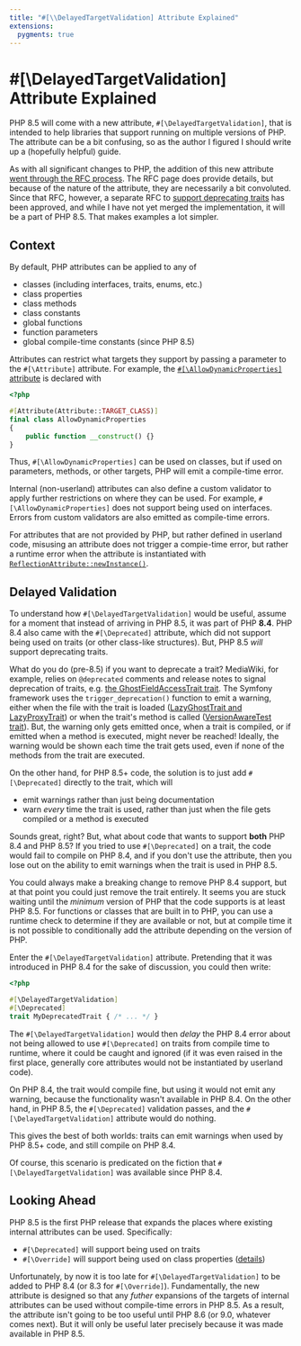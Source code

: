 ```yaml
---
title: "#[\\DelayedTargetValidation] Attribute Explained"
extensions:
  pygments: true
---
```


# #[\DelayedTargetValidation] Attribute Explained

PHP 8.5 will come with a new attribute, `#[\DelayedTargetValidation]`, that
is intended to help libraries that support running on multiple versions of PHP.
The attribute can be a bit confusing, so as the author I figured I should write
up a (hopefully helpful) guide.

As with all significant changes to PHP, the addition of this new attribute
[went through the RFC process][rfc]. The RFC page does provide details, but
because of the nature of the attribute, they are necessarily a bit convoluted.
Since that RFC, however, a separate RFC to
[support deprecating traits][traits-rfc] has been approved, and while I have not
yet merged the implementation, it will be a part of PHP 8.5. That makes examples
a lot simpler.

## Context

By default, PHP attributes can be applied to any of

* classes (including interfaces, traits, enums, etc.)
* class properties
* class methods
* class constants
* global functions
* function parameters
* global compile-time constants (since PHP 8.5)

Attributes can restrict what targets they support by passing a parameter to the
`#[\Attribute]` attribute. For example, the
[`#[\AllowDynamicProperties]` attribute][adp-attrib] is declared with

```php
<?php

#[Attribute(Attribute::TARGET_CLASS)]
final class AllowDynamicProperties
{
    public function __construct() {}
}
```

Thus, `#[\AllowDynamicProperties]` can be used on classes, but if used on
parameters, methods, or other targets, PHP will emit a compile-time error.

Internal (non-userland) attributes can also define a custom validator to apply
further restrictions on where they can be used. For example,
`#[\AllowDynamicProperties]` does not support being used on interfaces. Errors
from custom validators are also emitted as compile-time errors.

For attributes that are not provided by PHP, but rather defined in userland
code, misusing an attribute does not trigger a compie-time error, but rather
a runtime error when the attribute is instantiated with
[`ReflectionAttribute::newInstance()`][refattrib-new].

## Delayed Validation

To understand how `#[\DelayedTargetValidation]` would be useful, assume for a
moment that instead of arriving in PHP 8.5, it was part of PHP **8.4**. PHP 8.4
also came with the `#[\Deprecated]` attribute, which did not support being used
on traits (or other class-like structures). But, PHP 8.5 *will* support
deprecating traits.

What do you do (pre-8.5) if you want to deprecate a trait? MediaWiki, for
example, relies on `@deprecated` comments and release notes to signal
deprecation of traits, e.g. [the GhostFieldAccessTrait trait][gfa-trait].
The Symfony framework uses the `trigger_deprecation()` function to emit a
warning, either when the file with the trait is loaded
([LazyGhostTrait and LazyProxyTrait][symfony-lazy-deps]) or when the trait's
method is called ([VersionAwareTest trait][symfony-version-dep]). But, the
warning only gets emitted once, when a trait is compiled, or if emitted when a
method is executed, might never be reached! Ideally, the warning would be shown
each time the trait gets used, even if none of the methods from the trait are
executed.

On the other hand, for PHP 8.5+ code, the solution is to just add
`#[\Deprecated]` directly to the trait, which will

* emit warnings rather than just being documentation
* warn *every* time the trait is used, rather than just when the file gets
compiled or a method is executed

Sounds great, right? But, what about code that wants to support **both** PHP
8.4 and PHP 8.5? If you tried to use `#[\Deprecated]` on a trait, the code
would fail to compile on PHP 8.4, and if you don't use the attribute, then you
lose out on the ability to emit warnings when the trait is used in PHP 8.5.

You could always make a breaking change to remove PHP 8.4 support, but at that
point you could just remove the trait entirely. It seems you are stuck waiting
until the *minimum* version of PHP that the code supports is at least PHP 8.5.
For functions or classes that are built in to PHP, you can use a runtime check
to determine if they are available or not, but at compile time it is not
possible to conditionally add the attribute depending on the version of PHP.

Enter the `#[\DelayedTargetValidation]` attribute. Pretending that it was
introduced in PHP 8.4 for the sake of discussion, you could then write:

```php
<?php

#[\DelayedTargetValidation]
#[\Deprecated]
trait MyDeprecatedTrait { /* ... */ }
```

The `#[\DelayedTargetValidation]` would then *delay* the PHP 8.4 error about
not being allowed to use `#[\Deprecated]` on traits from compile time to
runtime, where it could be caught and ignored (if it was even raised in the
first place, generally core attributes would not be instantiated by userland
code).

On PHP 8.4, the trait would compile fine, but using it would not emit any
warning, because the functionality wasn't available in PHP 8.4. On the other
hand, in PHP 8.5, the `#[\Deprecated]` validation passes, and the
`#[\DelayedTargetValidation]` attribute would do nothing.

This gives the best of both worlds: traits can emit warnings when used by PHP
8.5+ code, and still compile on PHP 8.4.

Of course, this scenario is predicated on the fiction that
`#[\DelayedTargetValidation]` was available since PHP 8.4.

## Looking Ahead

PHP 8.5 is the first PHP release that expands the places where existing internal
attributes can be used. Specifically:

* `#[\Deprecated]` will support being used on traits
* `#[\Override]` will support being used on class properties
([details][override-props])

Unfortunately, by now it is too late for `#[\DelayedTargetValidation]` to be
added to PHP 8.4 (or 8.3 for `#[\Override]`). Fundamentally, the new attribute
is designed so that any *futher* expansions of the targets of internal
attributes can be used without compile-time errors in PHP 8.5. As a result,
the attribute isn't going to be too useful until PHP 8.6 (or 9.0, whatever
comes next). But it will only be useful later precisely because it was made
available in PHP 8.5.

[rfc]: https://wiki.php.net/rfc/delayedtargetvalidation_attribute
[traits-rfc]: https://wiki.php.net/rfc/deprecated_traits
[adp-attrib]: https://www.php.net/manual/en/class.allowdynamicproperties.php
[refattrib-new]: https://www.php.net/manual/en/reflectionattribute.newinstance.php
[gfa-trait]: https://github.com/wikimedia/mediawiki/commit/5bcef835e021fd12a98c37224960a4cd29dff658
[symfony-lazy-deps]: https://github.com/symfony/var-exporter/commit/ad30a0b430fbc8e791f727cc6847f8a1e7f39509
[symfony-version-dep]: https://github.com/symfony/form/commit/7b9c1292dbcd0f47e741fc4bb7c6e95a930458d5
[override-props]: https://wiki.php.net/rfc/override_properties
